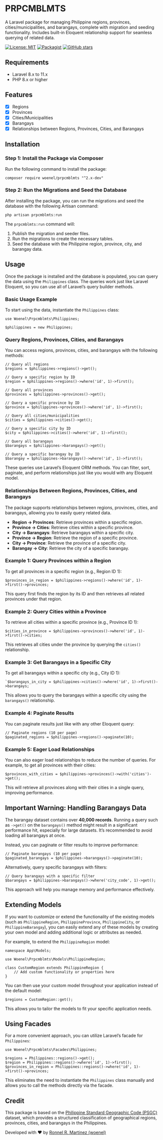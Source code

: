 # PRPCMBLMTS
A Laravel package for managing Philippine regions, provinces, cities/municipalities, and barangays, complete with migration and seeding functionality. Includes built-in Eloquent relationship support for seamless querying of related data.

[![License: MIT](https://img.shields.io/badge/License-MIT-yellow.svg)](https://opensource.org/licenses/MIT)
[![Packagist](https://img.shields.io/packagist/dt/woenel/prpcmblmts.svg)](https://packagist.org/packages/woenel/prpcmblmts)
[![GitHub stars](https://img.shields.io/github/stars/woenel/prpcmblmts.svg)](https://github.com/woenel/prpcmblmts)

## Requirements
-   Laravel 8.x to 11.x
-   PHP 8.x or higher

## Features

-   [x] Regions
-   [x] Provinces
-   [x] Cities/Municipalities
-   [x] Barangays
-   [x] Relationships between Regions, Provinces, Cities, and Barangays

## Installation

### Step 1: Install the Package via Composer
Run the following command to install the package:
```
composer require woenel/prpcmblmts "^2.x-dev"
```

### Step 2: Run the Migrations and Seed the Database
After installing the package, you can run the migrations and seed the database with the following Artisan command:
```
php artisan prpcmblmts:run
```
The `prpcmblmts:run` command will:
1.  Publish the migration and seeder files.
2.  Run the migrations to create the necessary tables.
3.  Seed the database with the Philippine region, province, city, and barangay data.

## Usage
Once the package is installed and the database is populated, you can query the data using the `Philippines` class. The queries work just like Laravel Eloquent, so you can use all of Laravel’s query builder methods.

### Basic Usage Example

To start using the data, instantiate the `Philippines` class:
```
use Woenel\Prpcmblmts\Philippines;

$philippines = new Philippines;
```

### Query Regions, Provinces, Cities, and Barangays
You can access regions, provinces, cities, and barangays with the following methods:
```
// Query all regions
$regions = $philippines->regions()->get();
```
```
// Query a specific region by ID
$region = $philippines->regions()->where('id', 1)->first();
```
```
// Query all provinces
$provinces = $philippines->provinces()->get();
```
```
// Query a specific province by ID
$province = $philippines->provinces()->where('id', 1)->first();
```
```
// Query all cities/municipalities
$cities = $philippines->cities()->get();
```
```
// Query a specific city by ID
$city = $philippines->cities()->where('id', 1)->first();
```
```
// Query all barangays
$barangays = $philippines->barangays()->get();
```
```
// Query a specific barangay by ID
$barangay = $philippines->barangays()->where('id', 1)->first();
```
These queries use Laravel’s Eloquent ORM methods. You can filter, sort, paginate, and perform relationships just like you would with any Eloquent model.

### Relationships Between Regions, Provinces, Cities, and Barangays
The package supports relationships between regions, provinces, cities, and barangays, allowing you to easily query related data.
- **Region -> Provinces**: Retrieve provinces within a specific region.
- **Province -> Cities**: Retrieve cities within a specific province.
- **City -> Barangays**: Retrieve barangays within a specific city.
- **Province -> Region**: Retrieve the region of a specific province.
- **City -> Province**: Retrieve the province of a specific city.
- **Barangay -> City**: Retrieve the city of a specific barangay.


### Example 1: Query Provinces within a Region
To get all provinces in a specific region (e.g., Region ID 1):
```
$provinces_in_region = $philippines->regions()->where('id', 1)->first()->provinces;
```
This query first finds the region by its ID and then retrieves all related provinces under that region.

### Example 2: Query Cities within a Province
To retrieve all cities within a specific province (e.g., Province ID 1):
```
$cities_in_province = $philippines->provinces()->where('id', 1)->first()->cities;
```
This retrieves all cities under the province by querying the `cities()` relationship.

### Example 3: Get Barangays in a Specific City
To get all barangays within a specific city (e.g., City ID 1):
```
`$barangays_in_city = $philippines->cities()->where('id', 1)->first()->barangays;
```
This allows you to query the barangays within a specific city using the `barangays()` relationship.

### Example 4: Paginate Results
You can paginate results just like with any other Eloquent query:
```
// Paginate regions (10 per page)
$paginated_regions = $philippines->regions()->paginate(10);
```

### Example 5: Eager Load Relationships
You can also eager load relationships to reduce the number of queries. For example, to get all provinces with their cities:
```
$provinces_with_cities = $philippines->provinces()->with('cities')->get();
```
This will retrieve all provinces along with their cities in a single query, improving performance.

## **Important Warning: Handling Barangays Data**
The barangay dataset contains over **40,000 records**. Running a query such as `->get()` on the `barangays()` method might result in a significant performance hit, especially for large datasets. It’s recommended to avoid loading all barangays at once.

Instead, you can paginate or filter results to improve performance:
```
// Paginate barangays (10 per page)
$paginated_barangays = $philippines->barangays()->paginate(10);
```
Alternatively, query specific barangays with filters:
```
// Query barangays with a specific filter
$barangays = $philippines->barangays()->where('city_code', 1)->get();
``` 
This approach will help you manage memory and performance effectively.

## Extending Models
If you want to customize or extend the functionality of the existing models (such as `PhilippineRegion`, `PhilippineProvince`, `PhilippineCity`, or `PhilippineBarangay`), you can easily extend any of these models by creating your own model and adding additional logic or attributes as needed.

For example, to extend the `PhilippineRegion` model:

```
namespace App\Models;

use Woenel\Prpcmblmts\Models\PhilippineRegion;

class CustomRegion extends PhilippineRegion {
    // Add custom functionality or properties here
}
```

You can then use your custom model throughout your application instead of the default model:
```
$regions = CustomRegion::get();
```
This allows you to tailor the models to fit your specific application needs.

## Using Facades
For a more convenient approach, you can utilize Laravel’s facade for `Philippines`:
```
use Woenel\Prpcmblmts\Facades\Philippines;

$regions = Philippines::regions()->get();
$region = Philippines::regions()->where('id', 1)->first();
$provinces_in_region = Philippines::regions()->where('id', 1)->first()->provinces;
```
This eliminates the need to instantiate the `Philippines` class manually and allows you to call the methods directly via the facade.

## Credit
This package is based on the [Philippine Standard Geographic Code (PSGC)](https://psa.gov.ph/classification/psgc) dataset, which provides a structured classification of geographical regions, provinces, cities, and barangays in the Philippines.

Developed with ♥ by [Ronnel R. Martinez (woenel)](https://github.com/woenel)
